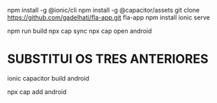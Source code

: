 npm install -g @ionic/cli
npm install -g @capacitor/assets
git clone https://github.com/gadelhati/fla-app.git fla-app
npm install
ionic serve

npm run build
npx cap sync
npx cap open android

# SUBSTITUI OS TRES ANTERIORES
ionic capacitor build android

npx cap add android